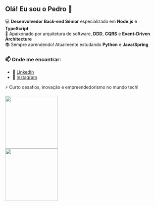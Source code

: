 ## Olá! Eu sou o Pedro 👋  

💻 **Desenvolvedor Back-end Sênior** especializado em **Node.js** e **TypeScript**  
🚀 Apaixonado por arquitetura de software, **DDD**, **CQRS** e **Event-Driven Architecture**  
📚 Sempre aprendendo! Atualmente estudando **Python** e **Java/Spring** <!-- **Solidity**, **Ruby on Rails** e **C++ para Game Engines**  -->
<!-- 🔗 Compartilho conhecimento sobre tecnologia no meu canal do YouTube  -->

### 📫 Onde me encontrar:  
- 💼 [LinkedIn](https://www.linkedin.com/in/eupedrosantana)  
- 📂 [Instagram](https://instagram.com/psta.xgh/)
<!-- - 🎥 [YouTube](https://www.youtube.com/seu-canal)  -->

⚡ Curto desafios, inovação e empreendedorismo no mundo tech!  



<!-- ### Olá! 👋 Eu sou o Pedro

Sou um desenvolvedor full stack com ampla experiência em diversas tecnologias. Ao longo do tempo, adquiri habilidades avançadas em várias áreas da programação. Algumas das minhas competências incluem:

- HTML5, CSS3, JavaScript Vanila, Node.js, TypeScript, Express, AdonisJS, NestJS, TypeORM, Vue, React.

**Gerenciamento de bancos de dados:**
- PostgreSQL, MySQL, MongoDB.

**Outras competências:**
- Docker
- Git e Controle de Versão de Codigo
- Cloud and Cloud Computing com AWS (EC2, ECR, ECS, S3, Lambda, Secrets Manager)
- Microservices, Clean code, SOLID, Design patterns
- Messageria com RabbitMQ
- Programação Assíncrona
- Integração com API

Meu compromisso com o aprendizado contínuo, continua firme, e estou sempre buscando conhecimento em novas tecnologias e aprimorando minhas habilidades.

Seja bem-vindo ao meu perfil do GitHub, onde você pode encontrar projetos e contribuições relacionadas a diversas áreas da programação. Fique à vontade para explorar meu trabalho e entrar em contato se tiver alguma pergunta ou oportunidade de colaboração.

Vamos continuar evoluindo juntos! 🚀 -->

<div>
  <a href="https://pedro2s.github.io/">
  <img height=170em src="https://github-readme-stats.vercel.app/api?username=pedro2s&count_private=true&include_all_commits=true&show_icons=true&theme=transparent" >
</div>
<div>
  <img height=170em src="https://github-readme-stats.vercel.app/api/top-langs?username=pedro2s&layout=donut&theme=transparent&langs_count=6" >  
</div>

<!-- <div>
  <img src="https://cr-skills-chart-widget.azurewebsites.net/api/api?username=pedrosantana-dev&skills=html,css,scss,javascript,typescript,vue,c" width="100%" />
</div>
-->

<!-- <div>  
  
  ![Snake animation](https://github.com/pedro2s/pedro2s/blob/output/github-contribution-grid-snake.svg)  
  
</div> -->


